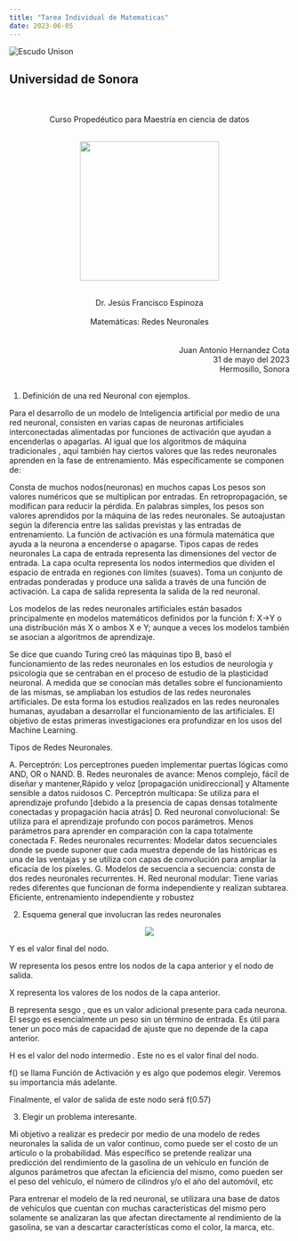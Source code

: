```yaml
---
title: "Tarea Individual de Matematicas"
date: 2023-06-05
---
```


![Escudo Unison](https://upload.wikimedia.org/wikipedia/commons/6/68/Escudo_Unison.png)
## Universidad de Sonora

<br>
<br>
<center>Curso Propedéutico para Maestría en ciencia de datos</center>
<br>
<p align="center">
<img width="250" height="250" src="https://mcd.unison.mx/wp-content/uploads/2020/02/400dpiLogoCropped-300x294.png">
</p>
<br>
<center>Dr. Jesús Francisco Espinoza</center>
<br>
<center>Matemáticas: Redes Neuronales</center>
<br>
<br>
<div style="text-align: right"> Juan Antonio Hernandez Cota<br>31 de mayo del 2023<br>Hermosillo, Sonora </div>
<br>

1. Definición de una red Neuronal con ejemplos.

Para el desarrollo de un modelo de Inteligencia artificial por medio de una red neuronal, consisten en varias capas de neuronas artificiales interconectadas alimentadas por funciones de activación que ayudan a encenderlas o apagarlas. Al igual que los algoritmos de máquina tradicionales , aquí también hay ciertos valores que las redes neuronales aprenden en la fase de entrenamiento. Más específicamente se componen de:


Consta de muchos nodos(neuronas) en muchos capas
Los pesos son valores numéricos que se multiplican por entradas. En retropropagación, se modifican para reducir la pérdida. En palabras simples, los pesos son valores aprendidos por la máquina de las redes neuronales. Se autoajustan según la diferencia entre las salidas previstas y las entradas de entrenamiento.
La función de activación es una fórmula matemática que ayuda a la neurona a encenderse o apagarse.
Tipos capas de redes neuronales
La capa de entrada representa las dimensiones del vector de entrada.
La capa oculta representa los nodos intermedios que dividen el espacio de entrada en regiones con límites (suaves). Toma un conjunto de entradas ponderadas y produce una salida a través de una función de activación.
La capa de salida representa la salida de la red neuronal.

Los modelos de las redes neuronales artificiales están basados principalmente en modelos matemáticos definidos por la función f: X→Y o una distribución más X o ambos X e Y; aunque a veces los modelos también se asocian a algoritmos de aprendizaje.

Se dice que cuando Turing creó las máquinas tipo B, basó el funcionamiento de las redes neuronales en los estudios de neurología y psicología que se centraban en el proceso de estudio de la plasticidad neuronal. A medida que se conocían más detalles sobre el funcionamiento de las mismas, se ampliaban los estudios de las redes neuronales artificiales. De esta forma los estudios realizados en las redes neuronales humanas, ayudaban a desarrollar el funcionamiento de las artificiales. El objetivo de estas primeras investigaciones era profundizar en los usos del Machine Learning.

Tipos de Redes Neuronales.

A. Perceptrón: Los perceptrones pueden implementar puertas lógicas como AND, OR o NAND.
B. Redes neuronales de avance: Menos complejo, fácil de diseñar y mantener,Rápido y veloz [propagación unidireccional] y Altamente sensible a datos ruidosos
C. Perceptrón multicapa: Se utiliza para el aprendizaje profundo [debido a la presencia de capas densas totalmente conectadas y propagación hacia atrás]
D. Red neuronal convolucional: Se utiliza para el aprendizaje profundo con pocos parámetros.
Menos parámetros para aprender en comparación con la capa totalmente conectada
F. Redes neuronales recurrentes: Modelar datos secuenciales donde se puede suponer que cada muestra depende de las históricas es una de las ventajas y se utiliza con capas de convolución para ampliar la eficacia de los píxeles.
G. Modelos de secuencia a secuencia: consta de dos redes neuronales recurrentes.
H. Red neuronal modular: Tiene varias redes diferentes que funcionan de forma independiente y realizan subtarea. Eficiente, entrenamiento independiente y robustez





2. Esquema general que involucran las redes neuronales

<p align="center">
  <img src="https://encrypted-tbn2.gstatic.com/images?q=tbn:ANd9GcSldcFAP3W-_hYbI1sty276dt00Ll6LFkdbDEvMx1VXfOeA23uz">
</p>




Y es el valor final del nodo.

W representa los pesos entre los nodos de la capa anterior y el nodo de salida.

X representa los valores de los nodos de la capa anterior.

B representa sesgo , que es un valor adicional presente para cada neurona. El sesgo es esencialmente un peso sin un término de entrada. Es útil para tener un poco más de capacidad de ajuste que no depende de la capa anterior.

H es el valor del nodo intermedio . Este no es el valor final del nodo.

f() se llama Función de Activación y es algo que podemos elegir. Veremos su importancia más adelante.

Finalmente, el valor de salida de este nodo será f(0.57)

3. Elegir un problema interesante.

Mi objetivo a realizar es predecir por medio de una modelo de redes neuronales la salida de un valor continuo, como puede ser el costo de un artículo o la probabilidad. Más específico se pretende realizar una predicción del rendimiento de la gasolina de un vehículo en función de algunos parámetros que afectan la eficiencia del mismo, como pueden ser el peso del vehículo, el número de cilindros y/o el año del automóvil, etc

Para entrenar el modelo de la red neuronal, se utilizara una base de datos de vehículos que cuentan con muchas características del mismo pero solamente se analizaran las que afectan directamente al rendimiento de la gasolina, se van a descartar características como el color, la marca, etc.





